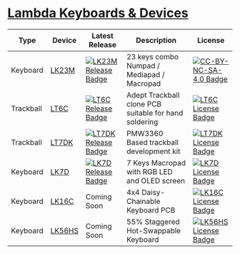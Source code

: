 # [Lambda Keyboards & Devices](https://lambdakb.dev)

| Type      | Device   | Latest Release                                 | Description                                           | License                                   |
| --------- | -------- | ---------------------------------------------- | ----------------------------------------------------- | ----------------------------------------- |
| Keyboard  | [LK23M]  | [![LK23M Release Badge]][LK23M Latest Release] | 23 keys combo Numpad / Mediapad / Macropad            | [![CC-BY-NC-SA-4.0 Badge]][LK23M License] |
| Trackball | [LT6C]   | [![LT6C Release Badge]][LT6C Latest Release]   | Adept Trackball clone PCB suitable for hand soldering | [![LT6C License Badge]][LT6C License]     |
| Trackball | [LT7DK]  | [![LT7DK Release Badge]][LT7DK Latest Release] | PMW3360 Based trackball development kit               | [![LT7DK License Badge]][LT7DK License]   |
| Keyboard  | [LK7D]   | [![LK7D Release Badge]][LK7D Latest Release]   | 7 Keys Macropad with RGB LED and OLED screen          | [![LK7D License Badge]][LK7D License]     |
| Keyboard  | [LK16C]  | Coming Soon                                    | 4x4 Daisy-Chainable Keyboard PCB                      | [![LK16C License Badge]][LK16C License]   |
| Keyboard  | [LK56HS] | Coming Soon                                    | 55% Staggered Hot-Swappable Keyboard                  | [![LK56HS License Badge]][LK56HS License] |

[LK23M]: https://github.com/lambdakb/keyboard-lk23m
[LK23M Latest Release]: https://github.com/lambdakb/keyboard-lk23m/releases/latest
[LK23M Release Badge]: https://img.shields.io/github/v/release/lambdakb/keyboard-lk23m?display_name=release&style=for-the-badge&logo=github&logoColor=white&label=%20&labelColor=grey
[CC-BY-NC-SA-4.0 Badge]: https://img.shields.io/badge/CC_BY--NC--SA_4.0-ED592F?style=for-the-badge&logo=creativecommons&logoColor=white&label=%20&labelColor=grey
[LK23M License]: https://github.com/lambdakb/keyboard-lk23m/blob/main/LICENSE.md
[LT6C]: https://github.com/lambdakb/trackball-lt6c
[LT6C Latest Release]: https://github.com/lambdakb/trackball-lt6c/releases/latest
[LT6C Release Badge]: https://img.shields.io/github/v/release/lambdakb/trackball-lt6c?display_name=release&style=for-the-badge&logo=github&logoColor=white&label=%20&labelColor=grey
[LT6C License]: https://github.com/lambdakb/trackball-lt6c/blob/main/LICENSE
[LT6C License Badge]: https://img.shields.io/github/license/lambdakb/trackball-lt6c?style=for-the-badge&logo=opensourcehardware&logoColor=white&label=%20&labelColor=grey&color=%230099B0
[LT7DK]: https://github.com/lambdakb/trackball-lt7dk
[LT7DK Latest Release]: https://github.com/lambdakb/trackball-lt7dk/releases/latest
[LT7DK Release Badge]: https://img.shields.io/github/v/release/lambdakb/trackball-lt7dk?display_name=release&style=for-the-badge&logo=github&logoColor=white&label=%20&labelColor=grey
[LT7DK License]: https://github.com/lambdakb/trackball-lt7dk/blob/main/LICENSE
[LT7DK License Badge]: https://img.shields.io/github/license/lambdakb/trackball-lt7dk?style=for-the-badge&logo=opensourcehardware&logoColor=white&label=%20&labelColor=grey&color=%230099B0
[LK7D]: https://github.com/lambdakb/keyboard-lk7d
[LK7D Latest Release]: https://github.com/lambdakb/keyboard-lk7d/releases/latest
[LK7D Release Badge]: https://img.shields.io/github/v/release/lambdakb/keyboard-lk7d?display_name=release&style=for-the-badge&logo=github&logoColor=white&label=%20&labelColor=grey
[LK7D License]: https://github.com/lambdakb/keyboard-lk7d/blob/main/LICENSE
[LK7D License Badge]: https://img.shields.io/github/license/lambdakb/keyboard-lk7d?style=for-the-badge&logo=opensourcehardware&logoColor=white&label=%20&labelColor=grey&color=%230099B0
[LK16C]: https://github.com/lambdakb/keyboard-lk16c
[LK16C Latest Release]: https://github.com/lambdakb/keyboard-lk16c/releases/latest
[LK16C Release Badge]: https://img.shields.io/github/v/release/lambdakb/keyboard-lk16c?display_name=release&style=for-the-badge&logo=github&logoColor=white&label=%20&labelColor=grey
[LK16C License]: https://github.com/lambdakb/keyboard-lk16c/blob/main/LICENSE
[LK16C License Badge]: https://img.shields.io/github/license/lambdakb/keyboard-lk16c?style=for-the-badge&logo=opensourcehardware&logoColor=white&label=%20&labelColor=grey&color=%230099B0
[LK56HS]: https://github.com/lambdakb/keyboard-lk56hs
[LK56HS Latest Release]: https://github.com/lambdakb/keyboard-lk56hs/releases/latest
[LK56HS Release Badge]: https://img.shields.io/github/v/release/lambdakb/keyboard-lk56hs?display_name=release&style=for-the-badge&logo=github&logoColor=white&label=%20&labelColor=grey
[LK56HS License]: https://github.com/lambdakb/keyboard-lk56hs/blob/main/LICENSE
[LK56HS License Badge]: https://img.shields.io/github/license/lambdakb/keyboard-lk56hs?style=for-the-badge&logo=opensourcehardware&logoColor=white&label=%20&labelColor=grey&color=%230099B0
